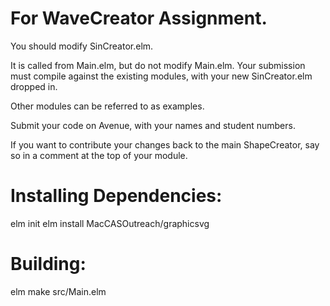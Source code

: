 # For WaveCreator Assignment.

You should modify SinCreator.elm.

It is called from Main.elm, but do not modify Main.elm.  Your submission must compile against the existing modules, with your new SinCreator.elm dropped in.

Other modules can be referred to as examples.

Submit your code on Avenue, with your names and student numbers.

If you want to contribute your changes back to the main ShapeCreator, say so in a comment at the top of your module.

# Installing Dependencies:

elm init
elm install MacCASOutreach/graphicsvg

# Building:

elm make src/Main.elm


